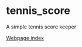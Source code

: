 # tennis_score
A simple tennis score keeper

[Webpage index](https://themetalfleece.github.io/tennis_score/)
